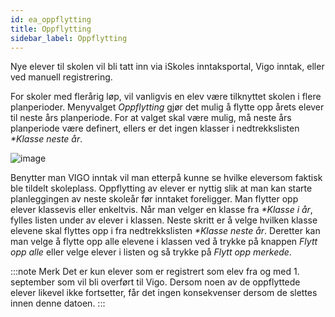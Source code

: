 ```yaml
---
id: ea_oppflytting
title: Oppflytting
sidebar_label: Oppflytting
---
```

Nye elever til skolen vil bli tatt inn via iSkoles inntaksportal, Vigo inntak, eller ved manuell registrering.

For skoler med flerårig løp, vil vanligvis en elev være tilknyttet skolen i flere planperioder.  Menyvalget _Oppflytting_ gjør det mulig å flytte opp årets elever til neste års planperiode. For at valget skal være mulig, må neste års planperiode være definert, ellers er det ingen klasser i nedtrekkslisten _*Klasse neste år_.

![image](https://user-images.githubusercontent.com/80097133/122378766-86327680-cf66-11eb-8084-b9d2bb9838d3.png)

Benytter man VIGO inntak vil man etterpå kunne se hvilke eleversom faktisk ble tildelt skoleplass. Oppflytting av elever er nyttig slik at man kan starte planleggingen av neste skoleår før inntaket foreligger. Man flytter opp elever klassevis eller enkeltvis. Når man velger en klasse fra _*Klasse i år_, fylles listen 
under av elever i klassen. Neste skritt er å velge hvilken klasse elevene skal flyttes opp i fra nedtrekkslisten _*Klasse neste år_. Deretter kan man velge å flytte opp alle elevene i klassen ved å trykke på knappen _Flytt opp alle_ eller velge elever i listen og så trykke på _Flytt opp merkede_.

:::note Merk
Det er kun elever som er registrert som elev fra og med 1. september som vil bli overført til Vigo. Dersom noen av de oppflyttede elever likevel ikke fortsetter, får det ingen konsekvenser dersom de slettes innen denne datoen.
:::
